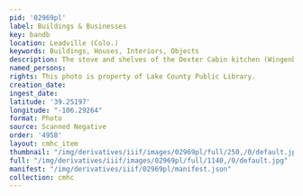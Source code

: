 ```yaml
---
pid: '02969pl'
label: Buildings & Businesses
key: bandb
location: Leadville (Colo.)
keywords: Buildings, Houses, Interiors, Objects
description: The stove and shelves of the Dexter Cabin kitchen (Wingenbach Collection)
named_persons: 
rights: This photo is property of Lake County Public Library.
creation_date: 
ingest_date: 
latitude: '39.25197'
longitude: "-106.29264"
format: Photo
source: Scanned Negative
order: '4958'
layout: cmhc_item
thumbnail: "/img/derivatives/iiif/images/02969pl/full/250,/0/default.jpg"
full: "/img/derivatives/iiif/images/02969pl/full/1140,/0/default.jpg"
manifest: "/img/derivatives/iiif/02969pl/manifest.json"
collection: cmhc
---
```

